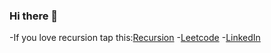 ### Hi there 👋
-If you love recursion tap this:[Recursion](https://github.com/Mukulphougat)
-[Leetcode](https://leetcode.com/mukulphougat/)
-[LinkedIn](https://www.linkedin.com/in/mukul-phougat-602657193/)
